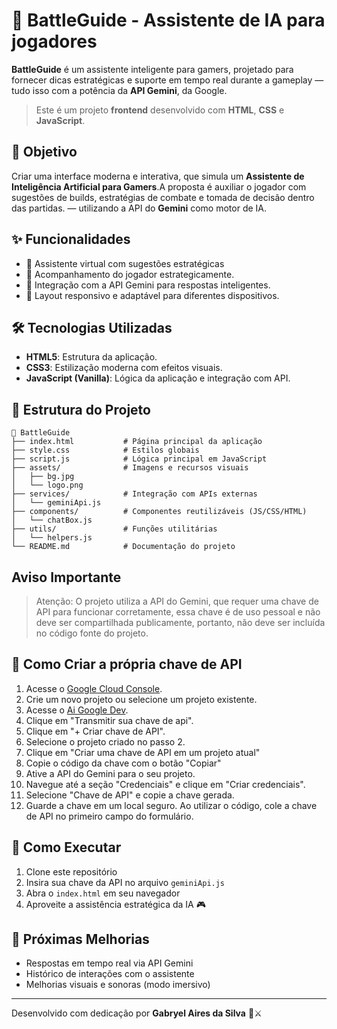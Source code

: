 # 🧠 BattleGuide - Assistente de IA para jogadores

**BattleGuide** é um assistente inteligente para gamers, projetado para fornecer dicas estratégicas e suporte em tempo real durante a gameplay — tudo isso com a potência da **API Gemini**, da Google.


>Este é um projeto **frontend** desenvolvido com **HTML**, **CSS** e **JavaScript**.

## 🎯 Objetivo

Criar uma interface moderna e interativa, que simula um **Assistente de Inteligência Artificial para Gamers**.A proposta é auxiliar o jogador com sugestões de builds, estratégias de combate e tomada de decisão dentro das partidas. — utilizando a API do **Gemini** como motor de IA.


## ✨ Funcionalidades

- 💬 Assistente virtual com sugestões estratégicas
- 🤯 Acompanhamento do jogador estrategicamente.
- 🔗 Integração com a API Gemini para respostas inteligentes.
- 📱 Layout responsivo e adaptável para diferentes dispositivos.

## 🛠 Tecnologias Utilizadas

- **HTML5**: Estrutura da aplicação.
- **CSS3**: Estilização moderna com efeitos visuais.
- **JavaScript (Vanilla)**: Lógica da aplicação e integração com API.


## 📁 Estrutura do Projeto

```
📂 BattleGuide
├── index.html           # Página principal da aplicação
├── style.css            # Estilos globais
├── script.js            # Lógica principal em JavaScript
├── assets/              # Imagens e recursos visuais
│   ├── bg.jpg
│   └── logo.png
├── services/            # Integração com APIs externas
│   └── geminiApi.js
├── components/          # Componentes reutilizáveis (JS/CSS/HTML)
│   └── chatBox.js
├── utils/               # Funções utilitárias
│   └── helpers.js
└── README.md            # Documentação do projeto
```
 
## Aviso Importante

>Atenção: O projeto utiliza a API do Gemini, que requer uma chave de API para funcionar corretamente, essa chave é de uso pessoal e não deve ser compartilhada publicamente, portanto, não deve ser incluída no código fonte do projeto.

## 🔑 Como Criar a própria chave de API
1. Acesse o [Google Cloud Console](https://console.cloud.google.com/).
2. Crie um novo projeto ou selecione um projeto existente.
3. Acesse o [Ai Google Dev](https://ai.google.dev/gemini-api/docs?hl=pt-br#rest).
4. Clique em "Transmitir sua chave de api".
5. Clique em "+ Criar chave de API".
6. Selecione o projeto criado no passo 2.
7. Clique em "Criar uma chave de API em um projeto atual"
8. Copie o código da chave com o botão "Copiar"
9. Ative a API do Gemini para o seu projeto.
10. Navegue até a seção "Credenciais" e clique em "Criar credenciais".
11. Selecione "Chave de API" e copie a chave gerada.
12. Guarde a chave em um local seguro. Ao utilizar o código, cole a chave de API no primeiro campo do formulário.

## 🚀 Como Executar

1. Clone este repositório
2. Insira sua chave da API no arquivo `geminiApi.js`
3. Abra o `index.html` em seu navegador
4. Aproveite a assistência estratégica da IA 🎮


## 📌 Próximas Melhorias

- Respostas em tempo real via API Gemini
- Histórico de interações com o assistente
- Melhorias visuais e sonoras (modo imersivo)

---

Desenvolvido com dedicação por **Gabryel Aires da Silva** 🧠⚔️